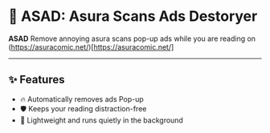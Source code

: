 # 🚫 ASAD: Asura Scans Ads Destoryer

**ASAD** Remove annoying asura scans pop-up ads while you are reading on (https://asuracomic.net/)[https://asuracomic.net/]

---

## ✨ Features

- 🔥 Automatically removes ads Pop-up
- 🛡️ Keeps your reading distraction-free
- 🌙 Lightweight and runs quietly in the background